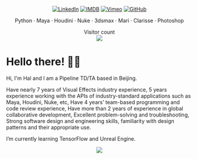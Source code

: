 <p align="center">
  
<a href="https://www.linkedin.com/in/hal-long/">
<img src="https://img.shields.io/badge/-LinkedIn-%233781da" alt="LinkedIn"/></a> 
  
<a href="https://www.imdb.com/name/nm7805574/?ref_=ra_gb_ln">
<img src="https://img.shields.io/badge/%20-IMDB-orange" alt="IMDB"/></a> 
  
<a href="https://vimeo.com/loong">
<img src="https://img.shields.io/badge/%20-Vimeo-blue" alt="Vimeo" /></a>
  
<a href="https://github.com/loonghao">
<img src="https://img.shields.io/github/followers/loonghao?style=social" alt="GitHub"></a>

</p>

<p align="center">
	Python · Maya · Houdini · Nuke · 3dsmax · Mari · Clarisse · Photoshop
</p>

<p align="center"> 
  Visitor count<br>
  <img src="https://profile-counter.glitch.me/loonghao/count.svg" />
</p>

# Hello there! 👋🏻

Hi, I'm Hal and I am a Pipeline TD/TA based in Beijing.

Have nearly 7 years of Visual Effects industry experience, 5 years experience working with the APIs of industry-standard applications such as Maya, Houdini, Nuke, etc, Have 4 years’ team-based programming and code review experience, Have more than 2 years of experience in global collaborative development, Excellent problem-solving and troubleshooting, Strong software design and engineering skills, familiarity with design patterns and their appropriate use.

I’m currently learning TensorFlow and Unreal Engine.

<p align="center">
	<img src="https://github-readme-stats.vercel.app/api/?username=loonghao&show_icons=true&title_color=3380C4&icon_color=3380C4&text_color=edf2f7&bg_color=151515"></img>
</p>

